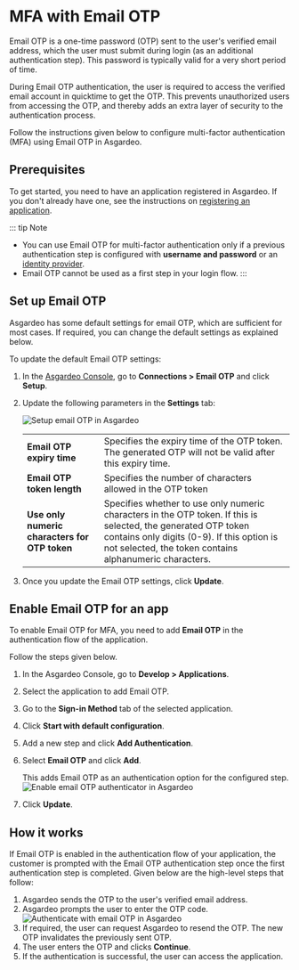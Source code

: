 # MFA with Email OTP

Email OTP is a one-time password (OTP) sent to the user's verified email address, which the user must submit during login (as an additional authentication step). This password is typically valid for a very short period of time. 

During Email OTP authentication, the user is required to access the verified email account in quicktime to get the OTP. This prevents unauthorized users from accessing the OTP, and thereby adds an extra layer of security to the authentication process.

Follow the instructions given below to configure multi-factor authentication (MFA) using Email OTP in Asgardeo.

## Prerequisites
To get started, you need to have an application registered in Asgardeo.
If you don't already have one, see the instructions on <a href="/guides/applications/">registering an application</a>.

::: tip Note
   - You can use Email OTP for multi-factor authentication only if a previous authentication step is configured with **username and password** or an <a href="/guides/identity-providers/">identity provider</a>.  
   - Email OTP cannot be used as a first step in your login flow.
:::
  
## Set up Email OTP
Asgardeo has some default settings for email OTP, which are sufficient for most cases. If required, you can change the default settings as explained below.

To update the default Email OTP settings:

1. In the [Asgardeo Console](https://console.asgardeo.io), go to **Connections > Email OTP** and click **Setup**.
2. Update the following parameters in the **Settings** tab:

    <img :src="$withBase('/assets/img/guides/mfa/emailotp/setup-email-otp.png')" alt="Setup email OTP in Asgardeo">

    <table>
      <tr>
        <td><b>Email OTP expiry time</b></td>
        <td>Specifies the expiry time of the OTP token. The generated OTP will not be valid after this expiry time.</td>
      </tr>
      <tr>
        <td><b>Email OTP token length</b></td>
        <td>Specifies the number of characters allowed in the OTP token</td>
      </tr>
      <tr>
        <td><b>Use only numeric characters for OTP token</b></td>
        <td>Specifies whether to use only numeric characters in the OTP token. If this is selected, the generated OTP token contains only digits (0-9). If this option is not selected, the token contains alphanumeric characters.</td>
      </tr>
    </table>
3. Once you update the Email OTP settings, click **Update**.

## Enable Email OTP for an app
To enable Email OTP for MFA, you need to add **Email OTP** in the authentication flow of the application.

Follow the steps given below.
1. In the Asgardeo Console, go to **Develop > Applications**.
2. Select the application to add Email OTP.
3. Go to the **Sign-in Method** tab of the selected application.
4. Click **Start with default configuration**. 
5. Add a new step and click **Add Authentication**.
6. Select **Email OTP** and click **Add**.

   This adds Email OTP as an authentication option for the configured step.
    <img :src="$withBase('/assets/img/guides/mfa/emailotp/enable-email-otp.png')" alt="Enable email OTP authenticator in Asgardeo">
7. Click **Update**.

## How it works

If Email OTP is enabled in the authentication flow of your application, the customer is prompted with the Email OTP authentication step once the first authentication step is completed. Given below are the high-level steps that follow:

1. Asgardeo sends the OTP to the user's verified email address.
2. Asgardeo prompts the user to enter the OTP code.
   <img :src="$withBase('/assets/img/guides/mfa/emailotp/enter-email-otp.png')" alt="Authenticate with email OTP in Asgardeo">
3. If required, the user can request Asgardeo to resend the OTP. The new OTP invalidates the previously sent OTP.
4. The user enters the OTP and clicks **Continue**.
5. If the authentication is successful, the user can access the application.
